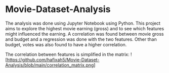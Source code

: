 # Movie-Dataset-Analysis

The analysis was done using Jupyter Notebook using Python.
This project aims to explore the highest movie earning (gross) and to see which features might influenced the earning.
A correlation was found between movie gross and budget and a regression was done with the two features.
Other than budget, votes was also found to have a higher correlation.

The correlation between features is simplified in the matrix:
![https://github.com/hafixah5/Movie-Dataset-Analysis/blob/main/correlation_matrix.png]
